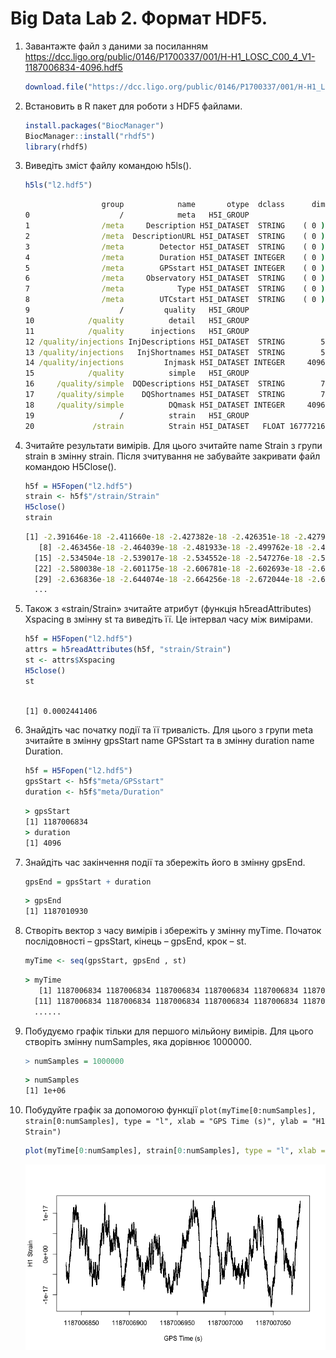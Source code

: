 # Big Data Lab 2. Формат HDF5. 
1. Завантажте файл з даними за посиланням
https://dcc.ligo.org/public/0146/P1700337/001/H-H1_LOSC_C00_4_V1-1187006834-4096.hdf5
    ```R
    download.file("https://dcc.ligo.org/public/0146/P1700337/001/H-H1_LOSC_C00_4_V1-1187006834-4096.hdf5","l2.hdf5", "auto", TRUE,"wb")
    ```
   
2. Встановить в R пакет для роботи з HDF5 файлами.
    ```R
    install.packages("BiocManager")
    BiocManager::install("rhdf5")
    library(rhdf5)
    ```
   
3. Виведіть зміст файлу командою h5ls().
    ```R
    h5ls("l2.hdf5")
    ```
    
    ```cmd
                     group            name       otype  dclass      dim
    0                    /            meta   H5I_GROUP                 
    1                /meta     Description H5I_DATASET  STRING    ( 0 )
    2                /meta  DescriptionURL H5I_DATASET  STRING    ( 0 )
    3                /meta        Detector H5I_DATASET  STRING    ( 0 )
    4                /meta        Duration H5I_DATASET INTEGER    ( 0 )
    5                /meta        GPSstart H5I_DATASET INTEGER    ( 0 )
    6                /meta     Observatory H5I_DATASET  STRING    ( 0 )
    7                /meta            Type H5I_DATASET  STRING    ( 0 )
    8                /meta        UTCstart H5I_DATASET  STRING    ( 0 )
    9                    /         quality   H5I_GROUP                 
    10            /quality          detail   H5I_GROUP                 
    11            /quality      injections   H5I_GROUP                 
    12 /quality/injections InjDescriptions H5I_DATASET  STRING        5
    13 /quality/injections   InjShortnames H5I_DATASET  STRING        5
    14 /quality/injections         Injmask H5I_DATASET INTEGER     4096
    15            /quality          simple   H5I_GROUP                 
    16     /quality/simple  DQDescriptions H5I_DATASET  STRING        7
    17     /quality/simple    DQShortnames H5I_DATASET  STRING        7
    18     /quality/simple          DQmask H5I_DATASET INTEGER     4096
    19                   /          strain   H5I_GROUP                 
    20             /strain          Strain H5I_DATASET   FLOAT 16777216
    ```
4. Зчитайте результати вимірів. Для цього зчитайте name Strain з групи strain
в змінну strain. Після зчитування не забувайте закривати файл командою
H5Close().
    ```R
    h5f = H5Fopen("l2.hdf5")
    strain <- h5f$"/strain/Strain"
    H5close()
    strain
    ```
    
    ```cmd
    [1] -2.391646e-18 -2.411660e-18 -2.427382e-18 -2.426351e-18 -2.427996e-18 -2.446291e-18 -2.462962e-18
       [8] -2.463456e-18 -2.464039e-18 -2.481933e-18 -2.499762e-18 -2.499653e-18 -2.499740e-18 -2.514827e-18
      [15] -2.534504e-18 -2.539017e-18 -2.534552e-18 -2.547276e-18 -2.567941e-18 -2.573345e-18 -2.569082e-18
      [22] -2.580038e-18 -2.601175e-18 -2.606781e-18 -2.602693e-18 -2.610871e-18 -2.633490e-18 -2.643470e-18
      [29] -2.636836e-18 -2.644074e-18 -2.664256e-18 -2.672044e-18 -2.668297e-18 -2.674602e-18 -2.694475e-18
      ...
    ```
5. Також з «strain/Strain» зчитайте атрибут (функція h5readAttributes)
Xspacing в змінну st та виведіть її. Це інтервал часу між вимірами.
    ```R
    h5f = H5Fopen("l2.hdf5")
    attrs = h5readAttributes(h5f, "strain/Strain")
    st <- attrs$Xspacing
    H5close()
    st
    
    ```
   
    ```cmd
    
    [1] 0.0002441406
    ```
6. Знайдіть час початку події та її тривалість. Для цього з групи meta зчитайте
в змінну gpsStart name GPSstart та в змінну duration name Duration.
    ```R
    h5f = H5Fopen("l2.hdf5")
    gpsStart <- h5f$"meta/GPSstart"
    duration <- h5f$"meta/Duration"
    ```
    
    ```cmd
    > gpsStart
    [1] 1187006834
    > duration
    [1] 4096
    ```
7. Знайдіть час закінчення події та збережіть його в змінну gpsEnd.
    ```R
    gpsEnd = gpsStart + duration
    ```
    
    ```cmd
    > gpsEnd
    [1] 1187010930
    ```
8. Створіть вектор з часу вимірів і збережіть у змінну myTime. Початок
послідовності – gpsStart, кінець – gpsEnd, крок – st.
    ```R
    myTime <- seq(gpsStart, gpsEnd , st)
    ```
    
    ```cmd
    > myTime
       [1] 1187006834 1187006834 1187006834 1187006834 1187006834 1187006834 1187006834 1187006834 1187006834 1187006834
      [11] 1187006834 1187006834 1187006834 1187006834 1187006834 1187006834 1187006834 1187006834 1187006834 1187006834
      ......

    ```
9. Побудуємо графік тільки для першого мільйону вимірів. Для цього створіть
змінну numSamples, яка дорівнює 1000000.
    ```R
    > numSamples = 1000000
    ```
    
    ```cmd
    > numSamples
    [1] 1e+06
    ```
10. Побудуйте графік за допомогою функції `plot(myTime[0:numSamples], strain[0:numSamples], type = "l", xlab = "GPS Time (s)", ylab = "H1 Strain")`
    ```R
    plot(myTime[0:numSamples], strain[0:numSamples], type = "l", xlab = "GPS Time (s)", ylab = "H1 Strain")
    ```
    
    ![](lab_2_10.png)
 
